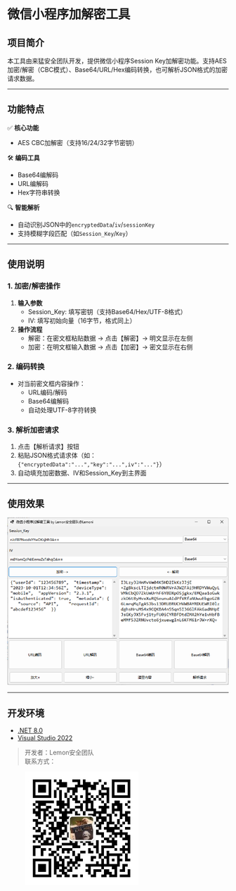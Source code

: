 # 微信小程序加解密工具

## 项目简介
本工具由来猛安全团队开发，提供微信小程序Session Key加解密功能。支持AES加密/解密（CBC模式）、Base64/URL/Hex编码转换，也可解析JSON格式的加密请求数据。

---

## 功能特点
✅ **核心功能**  
- AES CBC加解密（支持16/24/32字节密钥）

🛠 **编码工具**  
- Base64编解码
- URL编解码
- Hex字符串转换

🔍 **智能解析**  
- 自动识别JSON中的`encryptedData`/`iv`/`sessionKey`
- 支持模糊字段匹配（如`Session_Key`/`Key`）

---

## 使用说明

### 1. 加密/解密操作
1. **输入参数**  
   - Session_Key: 填写密钥（支持Base64/Hex/UTF-8格式）
   - IV: 填写初始向量（16字节，格式同上）
2. **操作流程**  
   - 解密：在密文框粘贴数据 → 点击【解密】→ 明文显示在左侧
   - 加密：在明文框输入数据 → 点击【加密】→ 密文显示在右侧

### 2. 编码转换
- 对当前密文框内容操作：
  - URL编码/解码
  - Base64编解码
  - 自动处理UTF-8字符转换

### 3. 解析加密请求
1. 点击【解析请求】按钮
2. 粘贴JSON格式请求体（如：`{"encryptedData":"...","key":"...",iv":"..."}`）
3. 自动填充加密数据、IV和Session_Key到主界面

---

## 使用效果
![image-20250428173104623](./pic/README/image-20250428173104623.png)

---

## 开发环境
- [.NET 8.0](https://dotnet.microsoft.com/zh-cn/download/dotnet/thank-you/runtime-desktop-8.0.15-windows-x64-installer)
- [Visual Studio 2022](https://visualstudio.microsoft.com/zh-hans/vs/)

> 开发者：Lemon安全团队  
> 联系方式：
> 
> <img src="./pic/README/qrcode_for_gh_50d47136b186_258.jpg" alt="qrcode_for_gh_50d47136b186_258" style="float:left;" />